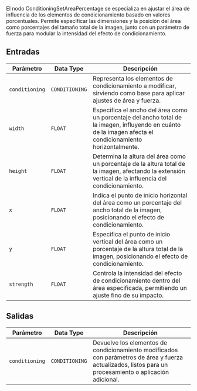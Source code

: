 El nodo ConditioningSetAreaPercentage se especializa en ajustar el área de influencia de los elementos de condicionamiento basado en valores porcentuales. Permite especificar las dimensiones y la posición del área como porcentajes del tamaño total de la imagen, junto con un parámetro de fuerza para modular la intensidad del efecto de condicionamiento.

## Entradas

| Parámetro | Data Type | Descripción |
|-----------|-------------|-------------|
| `conditioning` | `CONDITIONING` | Representa los elementos de condicionamiento a modificar, sirviendo como base para aplicar ajustes de área y fuerza. |
| `width`   | `FLOAT`     | Especifica el ancho del área como un porcentaje del ancho total de la imagen, influyendo en cuánto de la imagen afecta el condicionamiento horizontalmente. |
| `height`  | `FLOAT`     | Determina la altura del área como un porcentaje de la altura total de la imagen, afectando la extensión vertical de la influencia del condicionamiento. |
| `x`       | `FLOAT`     | Indica el punto de inicio horizontal del área como un porcentaje del ancho total de la imagen, posicionando el efecto de condicionamiento. |
| `y`       | `FLOAT`     | Especifica el punto de inicio vertical del área como un porcentaje de la altura total de la imagen, posicionando el efecto de condicionamiento. |
| `strength`| `FLOAT`     | Controla la intensidad del efecto de condicionamiento dentro del área especificada, permitiendo un ajuste fino de su impacto. |

## Salidas

| Parámetro | Data Type | Descripción |
|-----------|-------------|-------------|
| `conditioning` | `CONDITIONING` | Devuelve los elementos de condicionamiento modificados con parámetros de área y fuerza actualizados, listos para un procesamiento o aplicación adicional. |
